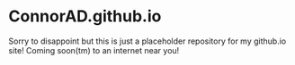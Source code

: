 # ConnorAD.github.io
Sorry to disappoint but this is just a placeholder repository for my github.io site! Coming soon(tm) to an internet near you!
